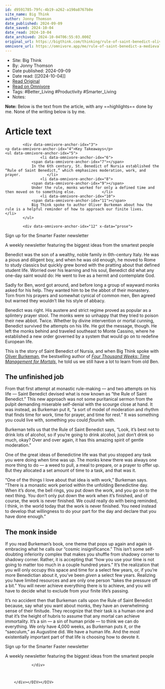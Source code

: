 ```yaml
---
id: d9591785-79fc-4b19-a262-a190a8767b8e
site_name: Big Think
author: Jonny Thomson
date_published: 2024-09-09
date_saved: 2024-10-04
date_read: 2024-10-04
date_archived: 2024-10-04T06:55:03.000Z
original_url: https://bigthink.com/thinking/rule-of-saint-benedict-oliver-burkemans/
omnivore_url: https://omnivore.app/me/rule-of-saint-benedict-a-medieval-blueprint-for-modern-time-mana-192564d4f80
---
```


 - Site: Big Think
 - By: Jonny Thomson
 - Date published: 2024-09-09
 - Date read: [[2024-10-04]]
 - [Read Original](https://bigthink.com/thinking/rule-of-saint-benedict-oliver-burkemans/)
 - [Read on Omnivore](https://omnivore.app/me/rule-of-saint-benedict-a-medieval-blueprint-for-modern-time-mana-192564d4f80)
 - Tags:  #Better_Living  #Productivity  #Smarter_Living 
 - Notes: 

**Note:** Below is the text from the article, with any ==highlights== done by me. None of the writing below is by me.

# Article text
<DIV id="readability-content"><DIV data-omnivore-anchor-idx="1" class="page" id="readability-page-1"><div data-omnivore-anchor-idx="2">

            <div data-omnivore-anchor-idx="3">
    <p data-omnivore-anchor-idx="4">Key Takeaways</p>
    <ul data-omnivore-anchor-idx="5">
                    <li data-omnivore-anchor-idx="6">
                <span data-omnivore-anchor-idx="7"></span>
                In the 6th century, St. Benedict of Nursia established the “Rule of Saint Benedict,” which emphasizes moderation, work, and prayer.            </li>
                    <li data-omnivore-anchor-idx="8">
                <span data-omnivore-anchor-idx="9"></span>
                Under the rule, monks worked for only a defined time and then moved on to something else.            </li>
                    <li data-omnivore-anchor-idx="10">
                <span data-omnivore-anchor-idx="11"></span>
                Big Think spoke to author Oliver Burkeman about how the rule is a helpful reminder of how to approach our finite lives.            </li>
            </ul>
</div>
  
            
            

            <div data-omnivore-anchor-idx="12" x-data="prose">

                    
<div data-omnivore-anchor-idx="13">
                            <p data-omnivore-anchor-idx="14">
                    Sign up for the Smarter Faster newsletter                </p>
                                            <p data-omnivore-anchor-idx="15">
                    A weekly newsletter featuring the biggest ideas from the smartest people                </p>
                        </div>
<!--?xml encoding="utf-8" ?--><p data-omnivore-anchor-idx="16">Benedict was the son of a wealthy, noble family in 6th-century Italy. He was a pious and diligent boy, and when he was old enough, he moved to Rome to study classics but quickly grew bored with the pratting about that defined student life. Worried over his learning and his soul, Benedict did what any one-day saint would do: He went to live as a hermit and contemplate God.</p><p data-omnivore-anchor-idx="17">Sadly for Ben, word got around, and before long a group of wayward monks asked for his help. They wanted him to be the abbot of their monastery. Torn from his prayers and somewhat cynical of common men, Ben agreed but warned they wouldn’t like his style of abbacy.</p><p data-omnivore-anchor-idx="18">Benedict was right. His austere and strict regime proved as popular as a splintery prayer stool. The monks were so unhappy that they tried to poison their new abbot. Twice. Whether by divine intervention or mortal cunning, Benedict survived the attempts on his life. He got the message, though. He left the monks behind and traveled southeast to Monte Cassino, where he established a new order governed by a system that would go on to redefine European life.</p><p data-omnivore-anchor-idx="19">This is the story of Saint Benedict of Nursia, and when Big Think spoke with <a data-omnivore-anchor-idx="20" href="https://www.oliverburkeman.com/" target="_blank" rel="noreferrer noopener">Oliver Burkeman</a>, the bestselling author of <em data-omnivore-anchor-idx="21"><a data-omnivore-anchor-idx="22" href="https://www.amazon.com/Four-Thousand-Weeks-Management-Mortals/dp/B08XZY5ZF7/ref=sr_1_1?crid=30I02J2E5VP8&dib=eyJ2IjoiMSJ9.2e1RiAVyclMJkGOzA0_LWpQMbnNBlDS4X2cn0jaQ095wOVyytwBFErikmGxmM3IP8XQqVNPhBlUh1-ewj-l_Th_2FQdu_7QtwTkjKguL-GvFJR5Fk4lvfGo4PusugnjzkNnMis9I0BNzMDjz42F8WHgthNxtf7AZvEdpt_TKIQ4Z9qJukCZvmZJRsWzb9dPDxcU0V9XHxKuLVfRJUQg2oN-7QYpyyf-YVpq4ospGE6M.iw18q_nRWTXkexqwNfOnbGwJIPujiD99B_kqvZPhsH0&dib_tag=se&keywords=four+thousand+weeks&qid=1725475184&sprefix=four+thousand+week%2Caps%2C155&sr=8-1" target="_blank" rel="noreferrer noopener">Four Thousand Weeks: Time Management for Mortals</a></em>, he told us we still have a lot to learn from old Ben.</p><h2 data-omnivore-anchor-idx="23" id="h-the-unfinished-job">The unfinished job</h2><p data-omnivore-anchor-idx="24">From that first attempt at monastic rule-making — and two attempts on his life — Saint Benedict devised what is now known as “the Rule of Saint Benedict.” This new approach was not some puritanical sermon from the pulpit demanding miserable self-denial with the scourge close at hand. It was instead, as Burkeman put it, “a sort of model of moderation and rhythm that finds time for work, time for prayer, and time for rest.” It was something you could live with, something you could <em data-omnivore-anchor-idx="25">flourish</em> with.</p><p data-omnivore-anchor-idx="26">Burkeman tells us that the Rule of Saint Benedict says, “Look, it’s best not to drink lots of alcohol, so if you’re going to drink alcohol, just don’t drink so much, okay? Over and over again, it has this amazing spirit of gentle moderation.”</p><p data-omnivore-anchor-idx="27">One of the great ideas of Benedictine life was that you stopped any task you were doing when time was up. The monks knew there was always one more thing to do — a weed to pull, a meal to prepare, or a prayer to offer up. But they allocated a set amount of time to a task, and that was it.</p><p data-omnivore-anchor-idx="28">“One of the things I love about that idea is with work,” Burkeman says. “There is a monastic work period within the unfolding Benedictine day. When it’s done, the bell rings, you put down the work, and you go on to the next thing. You don’t only put down the work when it’s finished, and of course, the work is never finished. We could really do with being reminded, I think, in the world today that the work is never finished. You need instead to develop that willingness to do your part for the day and declare that you have done enough.”</p><h2 data-omnivore-anchor-idx="29" id="h-the-monk-inside">The monk inside</h2><p data-omnivore-anchor-idx="30">If you read Burkeman’s book, one theme that pops up again and again is embracing what he calls our “cosmic insignificance.” This isn’t some self-doubting inferiority complex that makes you shuffle from shadowy corner to shadowy corner. Rather, it is accepting that “how you use your time is not going to matter too much in a couple hundred years.” It’s the realization that you will only occupy this space and time for a select few years, or, if you’re more Benedictian about it, you’ve been <em data-omnivore-anchor-idx="31">given </em>a select few years. Realizing you have limited resources and are only one person “takes the pressure off a bit.” You will never achieve everything there is to achieve, and you will have to decide what to exclude from your finite life’s passing.</p><p data-omnivore-anchor-idx="32">It’s no accident then that Burkeman calls upon the Rule of Saint Benedict because, say what you want about monks, they have an overwhelming sense of their finitude. They recognize that their task is a human one and that it’s the height of hubris to assume that any mortal can achieve immortality. It’s a sin — a sin of human pride — to think we can do everything. We only have 4,000 weeks, as Burkeman puts it, or the “saeculum,” as Augustine did. We have a human life. And the most existentially important part of that life is choosing how to devote it.</p>

<div data-omnivore-anchor-idx="33">
                            <p data-omnivore-anchor-idx="34">
                    Sign up for the Smarter Faster newsletter                </p>
                                            <p data-omnivore-anchor-idx="35">
                    A weekly newsletter featuring the biggest ideas from the smartest people                </p>
                        </div>

                </div>

            

        </div></DIV></DIV>